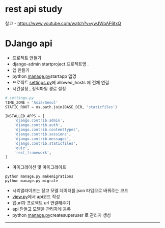 # rest api study 

참고 - https://www.youtube.com/watch?v=ywJWbAF6txQ

# DJango api

* 프로젝트 만들기
* django-admin startproject 프로젝트명 .
* 앱 만들기
* python [manage.py](http://manage.py)startapp 앱명
* 프로젝트 [settings.py](http://settings.py)에 allowed\_hosts 에 전체 연결
* 시간설정 , 정적파일 경로 설정

``` python
# settings.py
TIME_ZONE = 'Asia/Seoul'
STATIC_ROOT = os.path.join(BASE_DIR, 'staticfiles')

INSTALLED_APPS = [
    'django.contrib.admin',
    'django.contrib.auth',
    'django.contrib.contenttypes',
    'django.contrib.sessions',
    'django.contrib.messages',
    'django.contrib.staticfiles',
    'quiz',
    'rest_framework',
]
```

* 마이그레이션 및 마이그레이트

```
python manage.py makemigrations
python manage.py migrate
```

* 시리얼라이즈는 장고 모델 데이터를 json 타입으로 바꿔주는 코드
* [view.py](http://view.py)에서 api코드 작성
* 앱url과 프로젝트 url 연결해주기
* api 만들고 모델을 관리자에 등록
* python [manage.py](http://manage.py)createsuperuser 로 관리자 생성

- - -
